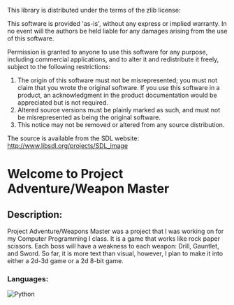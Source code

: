 This library is distributed under the terms of the zlib license:

  This software is provided 'as-is', without any express or implied
  warranty.  In no event will the authors be held liable for any damages
  arising from the use of this software.

  Permission is granted to anyone to use this software for any purpose,
  including commercial applications, and to alter it and redistribute it
  freely, subject to the following restrictions:

  1. The origin of this software must not be misrepresented; you must not
     claim that you wrote the original software. If you use this software
     in a product, an acknowledgment in the product documentation would be
     appreciated but is not required.
  2. Altered source versions must be plainly marked as such, and must not be
     misrepresented as being the original software.
  3. This notice may not be removed or altered from any source distribution.

The source is available from the SDL website:
http://www.libsdl.org/projects/SDL_image
# Welcome to Project Adventure/Weapon Master
## Description:
Project Adventure/Weapons Master was a project that I was working on for my Computer Programming I class.  It is a game that  works like rock paper scissors.  Each boss will have a weakness to each weapon: Drill, Gauntlet, and Sword.  So far, it is more text than visual, however, I plan to make it into either a 2d-3d game or a 2d 8-bit game.
### Languages: 

 ![Python](https://img.shields.io/badge/python-3670A0?style=for-the-badge&logo=python&logoColor=ffdd54)
